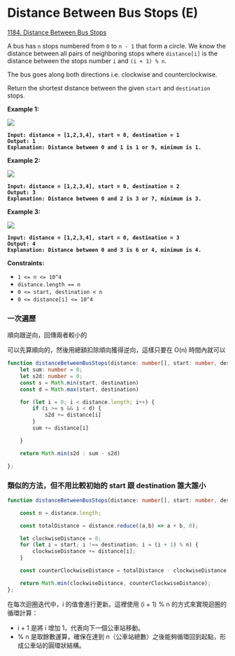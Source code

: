 # Distance Between Bus Stops (E)

[1184. Distance Between Bus Stops](https://leetcode.com/problems/distance-between-bus-stops/)



A bus has `n` stops numbered from `0` to `n - 1` that form a circle. We know the distance between all pairs of neighboring stops where `distance[i]` is the distance between the stops number `i` and `(i + 1) % n`.

The bus goes along both directions i.e. clockwise and counterclockwise.

Return the shortest distance between the given `start` and `destination` stops.

&#x20;

**Example 1:**

![](https://assets.leetcode.com/uploads/2019/09/03/untitled-diagram-1.jpg)

<pre><code><strong>Input: distance = [1,2,3,4], start = 0, destination = 1
</strong><strong>Output: 1
</strong><strong>Explanation: Distance between 0 and 1 is 1 or 9, minimum is 1.
</strong></code></pre>

&#x20;

**Example 2:**

![](https://assets.leetcode.com/uploads/2019/09/03/untitled-diagram-1-1.jpg)

<pre><code><strong>Input: distance = [1,2,3,4], start = 0, destination = 2
</strong><strong>Output: 3
</strong><strong>Explanation: Distance between 0 and 2 is 3 or 7, minimum is 3.
</strong></code></pre>

&#x20;

**Example 3:**

![](https://assets.leetcode.com/uploads/2019/09/03/untitled-diagram-1-2.jpg)

<pre><code><strong>Input: distance = [1,2,3,4], start = 0, destination = 3
</strong><strong>Output: 4
</strong><strong>Explanation: Distance between 0 and 3 is 6 or 4, minimum is 4.
</strong></code></pre>

&#x20;

**Constraints:**

* `1 <= n <= 10^4`
* `distance.length == n`
* `0 <= start, destination < n`
* `0 <= distance[i] <= 10^4`



### 一次遍歷

順向跟逆向，回傳兩者較小的

可以先算順向的，然後用總額扣除順向獲得逆向，這樣只要在 O(n) 時間內就可以

```typescript
function distanceBetweenBusStops(distance: number[], start: number, destination: number): number {
    let sum: number = 0;
    let s2d: number = 0;
    const s = Math.min(start, destination)
    const d = Math.max(start, destination)

    for (let i = 0; i < distance.length; i++) {
        if (i >= s && i < d) {
            s2d += distance[i]
        }
        sum += distance[i]

    }

    return Math.min(s2d : sum - s2d)

};
```



### 類似的方法，但不用比較初始的 start 跟 destination 誰大誰小

```typescript
function distanceBetweenBusStops(distance: number[], start: number, destination: number): number {

    const n = distance.length;

    const totalDistance = distance.reduce((a,b) => a + b, 0);

    let clockwiseDistance = 0;
    for (let i = start; i !== destination; i = (i + 1) % n) {
        clockwiseDistance += distance[i];
    }

    const counterClockwiseDistance = totalDistance - clockwiseDistance;

    return Math.min(clockwiseDistance, counterClockwiseDistance);
};
```

在每次迴圈迭代中，i 的值會進行更新。這裡使用 (i + 1) % n 的方式來實現迴圈的循環計算：

* i + 1 是將 i 增加 1，代表向下一個公車站移動。
* % n 是取餘數運算，確保在達到 n（公車站總數）之後能夠循環回到起點，形成公車站的圓環狀結構。
